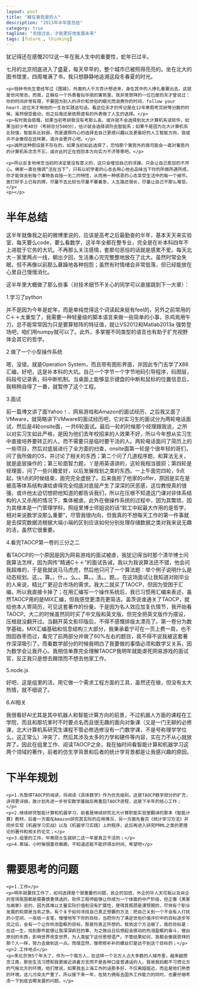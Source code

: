 ```yaml
---
layout: post
title: "躲在篱笆里的人"
description: "2013年半年度总结"
category: true
tagline: "总结过去，才能更好地发展未来"
tags: [future , thinking]
---
```


<div class="blogcontent">
	<p>犹记得还在感慨2012这一年在我人生中的重要性，蛇年已过半。</p>
	<p>七月的北京彻底进入了盛夏，每天早早的，整个城市已被照得亮亮的。坐在北大的图书馆里，四周堆满了书，我只想静静地追溯这段冬春夏的时光。</p>


	<p>钱钟书先生曾经写过《围城》，外面的人千方百计想进来，身在其中的人挣扎着要出去，这就是世间常态。而我，正躲在一个外表看似华丽的篱笆里。我非常崇拜的一位已故的天才曾说过：你的时间非常有限，不要因为别人的评价和世俗的眼光而浪费你的时间，follow your heart.这位天才用他的一生在实践这句话。看这位天才的传记是在12年寒假考完研等分数的时候，虽然很受震动，但之后我还是依照虚有的外表做了人生的选择。</p>
	<p>有时我会感慨，如果当初考研我没有考那么高，或许就不会选择到北大计算机系读软件，如果当初少考40分（考研总分500分），估计就会选择调剂去智能系；如果不是因为北大计算机系比较强，智能系比较弱，而是遵照内心的选择去自己更感兴趣以及更看好的人工智能方向，我或许不会像现在这样累，或许会更开心吧。</p>
	<p>诚然这种假设是不存在的，如果当初如此选择了，恐怕那个篱笆外的我可能会一直对篱笆内的计算机系念念不忘，或许此时正在抱怨本方向实力不济等等吧。</p>
	
	<p>所以反复地悼念当初的决定是没有意义的，这只会增加自己的浮躁，只会让自己愈加的不开心。佛家一直在强调“活在当下”，只有以初学者的心态去用心地去品味当下你的所做所遇所感，你才能体会到每个事物各自独一无二的特性，从而用一种感恩的心态享受生活中的每一个细节。故打好手上已有的牌，尽量不去比较也尽量不要着急，人生路还很长，尽量让自己不那么难受。</p>
	<p></p>
# 半年总结

<p>这半年就像我之前的微博里说的，应该是高考之后最勤奋的半年，基本天天来实验室，每天要么code，要么看数学，这半年全都在整专业，完全是在补本科四年不上进耽于它务的大坑。不再那么关注感情，套那句恶俗的话就是感累不爱。每天北大－家里两点一线，朝出夕回，生活重心完完整整地放在了北大。虽然时常会失眠，但不再像以前那么暴躁地各种抱怨；虽然有时情绪会非常低落，但已经能放在心里自己慢慢消化。</p>
<p>这半年里大概做了那么些事（对技术细节不关心的同学可以直接跳到下一大章）：</p>
<p>1.学习了python</p>
<p>并不是因为今年是蛇年，而是单纯觉得这个词读起来挺有feel的，另外之前常用的C＋＋太重型了，我需要一种轻量级的脚本语言来做一些简单的小事，杀鸡焉用牛刀，总不能常常因为只是要算矩阵的特征值，就让VS2012和Matlab2013a 强势登场吧，咱们用numpy就可以了。此外，多掌握不同类型的语言也有助于扩充视野体会其它的哲学。</p>
<p>2.做了一个小型操作系统</p>
<p>嗯，没错，就是Operation System，而且带有图形界面，并因此专门去学了X86汇编，好吧，这是补本科的大坑。自己一个字节一个字节地码引导程序，码图层，码段号记录表，码中断机制。当桌面上能够显示键盘的中断和鼠标的位置信息后，我稍稍自得了一番，就暂停了这个工程。</p>
<p>3.面试</p>
<p>前一篇博文讲了面Yahoo！、网易游戏和Amazon的面试经历，之后我又面了VMware，就简略讲下VMware的面试经历吧，它对实习生的面试分为两轮电话面试，然后是4轮onsite面，一共6轮面试。最后一轮的时候那个经理跟我说，之所以对实习生如此严格，是因为他们去年校招来的人效果不好，所以今年想从实习生中直接培养要转正的人，而不需要只是临时要干活的人。两轮电话面问了简历上的一些项目，然后对底层进行了全方面的扫查，onsite面第一轮是个很年轻的哥们，问了我所做的OS，并讨论了相关的东西；第二个问了几道程序题，和算法无关，就是底层操作的；第三轮面智力题，丫是用英语讲的，这轮我相当狼狈；第四轮是经理面，问了一些兴趣爱好，以后发展规划之类的东西。一上午面完四轮，9点起，快1点的时候结束，面完完全虚脱了。后来我拒了他家的offer，原因是实在是被高等体系结构课给虐得完全彻底对底层产生了深深的厌恶感，这位教授真的很强，或许他太迫切想把他知道的都告诉我们，所以在压根不知道这门课对非体系结构的人又杀用的情况下，集体被虐。此外在做操作系统的过程中，因为其繁琐，因为其根本是一门管理学科，照组里博士师姐说的话“软工中起最大作用的是哲学，相对来说数学没那么重要”，尽管我很内向，但我真的不想每天工作的第一件事就是去探究数据流根据大端小端的区别应该如何分别处理存储数据之类对我来说无趣的活，虽然它很重要。</p>
<p>4.看完TAOCP第一卷的三分之二</p>
<p>看TAOCP的一个原因是因为网易游戏的面试被虐，我犹记得当时那个清华博士问我算法怎样，因为网传“精通C＋＋”的面试告诫，我以为我说算法还不错，他会问我超难的，于是我就说马马虎虎，然后他只问了一个算法题：举个例子说明什么是动态规划。这。。算。。什。。么。。算。。法。。题。。在这场面试让我知道对刚毕业的人来说，精比广更迎合市场的需求。我大二就买了TAOCP，但因为受困于汇编，所以我直接卡掉了；在用汇编写一个操作系统后，我已习惯用汇编来表述，虽然TAOCP用的是MIX汇编，但我感觉更漂亮更简洁。盖茨说谁通关了TAOCP，就给他本人寄简历，可见这套著作的份量。于是因为名人效应加复仇情节，我开始看TAOCP。大二的时候虽然同时买了中文版和英文版，但完全把英文版作为摆设，压根就没翻开过。当翻开英文影印版后，不得不感慨排版太漂亮了。第一卷分为数学基础，MIX汇编基础和信息结构三大部分，我秉承着宁可在一页上费一周，也不囫囵吞枣而过，看完了前两部分并做了60%左右的题目，我不得不说我被这套著作深深吸引了。而看数学部分的时候我明白了我要做的事情必须和数学又关系，因为数学会让我开心。我相信单靠完全理解TAOCP我明年就能虐死网易游戏的面试官，反正我只是想去踢馆而不想去他家工作。</p>
<p>5.node.js</p>
<p>好吧，这是组里的活，用它做一个需求工程方面的工具，虽然还在做，但没有太大热情，就不细说了。</p>
<p>6.AI相关</p>
<p>我很看好AI尤其是其中机器人和智能计算方向的前景，不过机器人方面的课程在工学院，而且和那坑爹时不时要点名而且很无趣的面向对象课（又是一门无聊的必修课，北大计算机系研究生课程不管必修选修没有一门数学课，不是号称理学学位么，这正常么）冲突了，然后其涉及太多的力学和硬件等内容，实在力不从心就放弃了。因此在组里工作、阅读TAOCP之余，我在抽时间看智能计算和机器学习这两个领域的著作，前者的仿生学背景和后者的统计学背景都是让我感兴趣的原因。</p>
<p></p>

# 下半年规划

	<p>1.先暂停TAOCP的阅读，将阅读《具体数学》作为优先级别，这是TAOCP数学部分的扩充，讲得更详细，故计划先进一步夯实数学基础后再重启TAOCP进程，这是下半年的核心工作；</p>
	<p>2.继续研究智能计算和机器学习，前者是继续研究北大计算职能实验室翻译的那本《智能计算》教材，后者一方面在Amazon研究其实际的应用情况，另一方面先看完《统计学习方法》并同步实现《机器学习实战》以及《机器学习实践》上的程序，此后再进入研究PRML之类的更理论的著作和相关的论文；</p>
	<p>3.组里的工作，毕竟硕士生就研二这一年是真正干活的；</p>
	<p>4.素描，小时候很喜欢画画，不知道还能不能挤得出时间，希望吧</p>
# 需要思考的问题

	<p>1.工作</p>
	<p>明年就要找工作了，如何选择是个很重要的问题，民企的加班，外企的华人天花板以及央企的官场氛围都是需要慎重筛选的，软件工程师能够让你成为一个体面的中产阶级，但正像《黑客与画家》说的，因为其难以丈量实际价值和没有扩展性，使得其瓶颈是课预期的，尽快有个职业发展的轮廓是当务之急。有个关于如何寻找自己真正想要的方法：把自己关到一个不会有人打扰的小空间，一张纸一支笔，慢慢地写下你的目标，当把你为了满足世俗价值评价中的目标逐步写完之后，会有一个让你热泪盈眶的目标，那是你真正所想的。我依这个方法做了，我的目标是：在这一生，找到那件能够让我深深疯狂的事，为之做出日后想起会感动的热泪盈眶的奋斗，做出原创的东西，影响世界改变世界，为人类留下这份思想遗产。不管结果如何，我都会像我崇拜的那个人一样，努力去做到这一点。而很显然，做修修补补的螺丝钉是达不到这个目标的；</p>
	<p>2.工作地点</p>
	<p>来北京快5个年头了，作为一个南方人，在这样一个北方人占大多数的人城市里，越来越想念江南，那些生活习惯和我更接近讲着方言而不是各种口音普通话的人。我爸我妈都不习惯北方的气候北方的环境，他们常说，如果我去上海工作的话那多好，不仅离姐姐近，而且是他们熟悉的环境，这儿污染太严重了。所以接下来一年，在努力拥有去国外工作能力的同时，也要仔细考虑一下到底去哪发展的问题。</p>
</div>